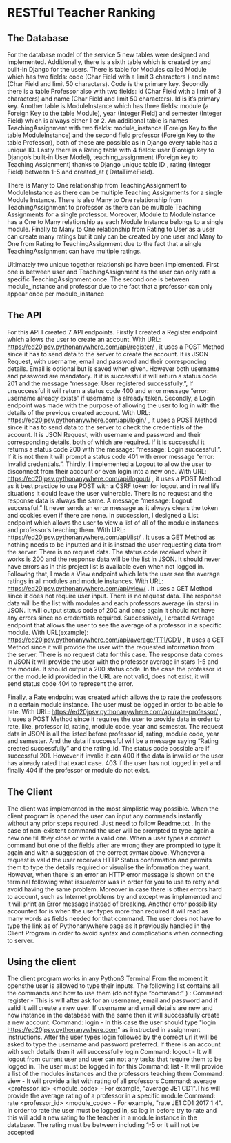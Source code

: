 # RESTful Teacher Ranking
 
##	The Database

For the database model of the service 5 new tables were designed and implemented. Additionally, there is a sixth table which is created by and built-in Django for the users. There is table for Modules called Module which has two fields: code (Char Field with a limit 3 characters ) and name (Char Field and limit 50 characters). Code is the primary key. 
Secondly there is a table Professor also with two fields: id (Char Field with a limit of 3 characters) and name (Char Field and limit 50 characters). Id is it’s primary key. 
Another table is ModuleInstance which has three fields: module (a Foreign Key to the table Module), year (Integer Field) and semester (Integer Field) which is always either 1 or 2. 
An additional table is names TeachingAssignment with two fields: module_instance (Foreign Key to the table ModuleInstance) and the second field professor (Foreign Key to the table Professor), both of these are possible as in Django every table has a unique ID. 
Lastly there is a Rating table with 4 fields: user (Foreign key to Django’s built-in User Model), teaching_assignment (Foreign key to Teaching Assignment) thanks to Django unique table ID , rating (Integer Field) between 1-5 and created_at ( DataTimeField).

There is Many to One relationship from TeachingAssignment to ModuleInstance as there can be multiple Teaching Assignments for a single Module Instance. There is also Many to One relationship from TeachingAssignment to professor as there can be multiple Teaching Assignments for a single professor. Moreover, Module to ModuleInstance has a One to Many relationship as each Module Instance belongs to a single module. Finally to Many to One relationship from Rating to User as a user can create many ratings but it only can be created by one user and Many to One from Rating to TeachingAssignment due to the fact that a single TeachingAssignment can have multiple ratings.

Ultimately two unique together relationships have been implemented. First one is between user and TeachingAssignment as the user can only rate a specific TeachingAssignment once. The second one is between module_instance and professor due to the fact that a professor can only appear once per module_instance


## The API
For this API I created 7 API endpoints.
Firstly I created a Register endpoint which allows the user to create an account. With URL: https://ed20jpsv.pythonanywhere.com/api/register/ , it uses a POST Method since it has to send data to the server to create the account. It is JSON Request, with username, email and password and their corresponding details. Email is optional but is saved when given. However both username and password are mandatory. If it is successful it will return a status code 201 and the message “message: User registered successfully.”, If unsuccessful it will return a status code 400 and error message  “error: username already exists” if username is already taken.
Secondly, a Login endpoint was made with the purpose of allowing the user to log in with the details of the previous created account. With URL: https://ed20jpsv.pythonanywhere.com/api/login/ , it uses a POST Method since it has to send data to the server to check the credentials of the account. It is JSON Request, with username and password and their corresponding details, both of which are required. If it is successful it returns a status code 200 with the message: “message: Login successful.”. If it is not then it will prompt a status code 401 with error message “error: Invalid credentials.”.
Thirdly, I implemented a Logout to allow the user to disconnect from their account or even login into a new one. With URL: https://ed20jpsv.pythonanywhere.com/api/logout/ , it uses a POST Method as it best practice to use POST with a CSRF token for logout and in real life situations it could leave the user vulnerable. There is no request and the response data is always the same. A message “message: Logout successful.” It never sends an error message as it always clears the token and cookies even if there are none.
In succession, I designed a List endpoint which allows the user to view a list of all of the module instances and professor’s teaching them.  With URL: https://ed20jpsv.pythonanywhere.com/api/list/ . It uses a GET Method as nothing needs to be inputted and it is instead the user requesting data from the server. There is no request data. The status code received when it works is 200 and the response data will be the list in JSON. It should never have errors as in this project list is available even when not logged in.
Following that, I made a View endpoint which lets the user see the average ratings in all modules and module instances. With URL: https://ed20jpsv.pythonanywhere.com/api/view/ . It uses a GET Method since it does not require user input. There is no request data. The response data will be the list with modules and each professors average (in stars) in JSON. It will output status code of 200 and once again it should not have any errors since no credentials required.
Successively, I created Average endpoint that allows the user to see the average of a professor in a specific module. With URL(example): https://ed20jpsv.pythonanywhere.com/api/average/TT1/CD1/ ,  It uses a GET Method since it will provide the user with the requested information from the server. There is no request data for this case. The response data comes in JSON it will provide the user with the professor average in stars 1-5 and the module. It should output a 200 status code. In the case the professor id or the module id provided in the URL are not valid, does not exist, it will send status code 404 to represent the error.

Finally, a Rate endpoint was created which allows the to rate the professors in a certain module instance. The user must be logged in order to be able to rate. With URL: https://ed20jpsv.pythonanywhere.com/api/rate-professor/ , It uses a POST Method since it requires the user to provide data in order to rate, like, professor id, rating, module code, year and semester. The request data in JSON is all the listed before professor id, rating, module code, year and semester. And the data if successful will be a message saying “Rating created successfully” and the rating_id. The status code possible are if successful 201. However if invalid it can 400 if the data is invalid or the user has already rated that exact case. 403 if the user has not logged in yet and finally 404 if the professor or module do not exist.


##	The Client
The client was implemented in the most simplistic way possible. When the client program is opened the user can input any commands instantly without any prior steps required. Just need to follow Readme.txt . In the case of non-existent command the user will be prompted to type again a new one till they close or write a valid one. When a user types a correct command but one of the fields after are wrong they are prompted to type it again and with a suggestion of the correct syntax above. Whenever a request is valid the user receives HTTP Status confirmation and permits them to type the details required or visualise the information they want. However, when there is an error an HTTP error message is shown on the terminal following what issue/error was in order for you to use to retry and avoid having the same problem. Moreover in case there is other errors hard to account, such as Internet problems try and except was implemented and it will print an Error message instead of breaking. Another error possibility accounted for is when the user types more than required it will read as many words as fields needed for that command. The user does not have to type the link as of Pythonanywhere page as it previously handled in the Client Program in order to avoid syntax and complications when connecting to server.

##	Using the client
The client program works in any Python3 Terminal From the moment it opensthe user is allowed to type their inputs. The following list contains all the commands and how to use them (do not type “command:” ) : 
Command: register - This is will after ask for an username, email and password and if valid it will create a new user. If username and email details are new and now instance in the database with the same then it will successfully create a new account.
Command: login <url> - In this case the user should type "login https://ed20jpsv.pythonanywhere.com" as instructed in assignment instructions. After the user types login followed by the correct url it will be asked to type the username and password preferred. If there is an account with such details then it will successfully login
Command: logout - It will logout from current user and user can not any tasks that require them to be logged in. The user must be logged in for this 
Command: list - It will provide a list of the modules instances and the professors teaching them
Command: view - It will provide a list with rating of all professors
Command: average <professor_id> <module_code> - For example, "average JE1 CD1".This will provide the average rating of a professor in a specific module
Command: rate <professor_id> <module_code> <year> <semester> <rating> - For example,        "rate JE1 CD1 2017 1 4". In order to rate the user must be logged in, so log in before try to rate and this will add a new rating to the teacher in a module instance in the database. The rating must be between including 1-5 or it will not be accepted

